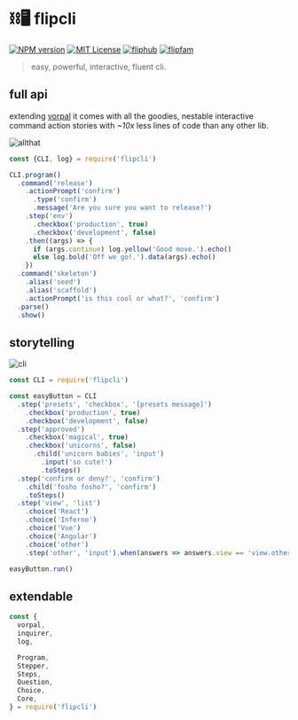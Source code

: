 # ⛓🖥 flipcli

[![NPM version][flipcli-npm-image]][flipcli-npm-url]
[![MIT License][license-image]][license-url]
[![fliphub][gitter-badge]][gitter-url]
[![flipfam][flipfam-image]][flipfam-url]

[flipcli-npm-image]: https://img.shields.io/npm/v/flipcli.svg
[flipcli-npm-url]: https://npmjs.org/package/flipcli
[license-image]: http://img.shields.io/badge/license-MIT-blue.svg?style=flat
[license-url]: https://spdx.org/licenses/MIT
[gitter-badge]: https://img.shields.io/gitter/room/fliphub/pink.svg
[gitter-url]: https://gitter.im/fliphub/Lobby
[flipfam-image]: https://img.shields.io/badge/%F0%9F%8F%97%20%F0%9F%92%A0-flipfam-9659F7.svg
[flipfam-url]: https://www.npmjs.com/package/flipfam

> easy, powerful, interactive, fluent cli.

## full api

extending [vorpal](https://github.com/dthree/vorpal) it comes with all the goodies, nestable interactive command action stories with *~10x* less lines of code than any other lib.

![allthat](https://cloud.githubusercontent.com/assets/4022631/24635847/06b3d836-188b-11e7-9e5c-f3362c8b70ca.gif)

```js
const {CLI, log} = require('flipcli')

CLI.program()
  .command('release')
    .actionPrompt('confirm')
      .type('confirm')
      .message('Are you sure you want to release?')
    .step('env')
      .checkbox('production', true)
      .checkbox('development', false)
    .then((args) => {
      if (args.continue) log.yellow('Good move.').echo()
      else log.bold('Off we go!.').data(args).echo()
    })
  .command('skeleton')
    .alias('seed')
    .alias('scaffold')
    .actionPrompt('is this cool or what?', 'confirm')
  .parse()
  .show()
```

## storytelling

![cli](https://cloud.githubusercontent.com/assets/4022631/24635848/06c91a0c-188b-11e7-9d7b-9c6f1c433d46.gif)

```js
const CLI = require('flipcli')

const easyButton = CLI
  .step('presets', 'checkbox', '[presets message]')
    .checkbox('production', true)
    .checkbox('development', false)
  .step('approved')
    .checkbox('magical', true)
    .checkbox('unicorns', false)
      .child('unicorn babies', 'input')
        .input('so cute!')
        .toSteps()
  .step('confirm or deny?', 'confirm')
    .child('fosho fosho?', 'confirm')
    .toSteps()
  .step('view', 'list')
    .choice('React')
    .choice('Inferno')
    .choice('Vue')
    .choice('Angular')
    .choice('other')
    .step('other', 'input').when(answers => answers.view == 'view.other')

easyButton.run()
```


## extendable

```js
const {
  vorpal,
  inquirer,
  log,

  Program,
  Stepper,
  Steps,
  Question,
  Choice,
  Core,
} = require('flipcli')
```

